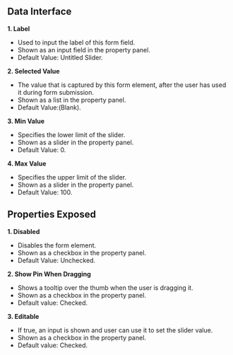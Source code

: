 ## Data Interface

**1. Label**
* Used to input the label of this form field.
* Shown as an input field in the property panel.
* Default Value: Untitled Slider.

**2. Selected Value**
* The value that is captured by this form element, after the user has used it during form submission.
* Shown as a list in the property panel.
* Default Value:(Blank).

**3. Min Value**
* Specifies the lower limit of the slider.
* Shown as a slider in the property panel.
* Default Value: 0.

**4. Max Value**
* Specifies the upper limit of the slider.
* Shown as a slider in the property panel.
* Default Value: 100.

## Properties Exposed

**1. Disabled**
* Disables the form element.
* Shown as a checkbox in the property panel.
* Default Value: Unchecked.

**2. Show Pin When Dragging**
* Shows a tooltip over the thumb when the user is dragging it.
* Shown as a checkbox in the property panel.
* Default value: Checked.

**3. Editable**
* If true, an input is shown and user can use it to set the slider value.
* Shown as a checkbox in the property panel.
* Default value: Checked.

<!--paper slider can be used here. -->
